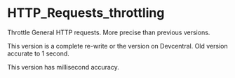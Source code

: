# HTTP_Requests_throttling
Throttle General HTTP requests.  More precise than previous versions.


This version is a complete re-write or the version on Devcentral.  Old version accurate to 1 second.

This version has millisecond accuracy.
